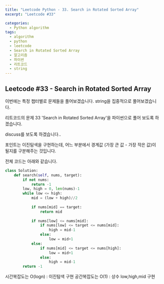 ```yaml
---
title: "Leetcode Python - 33. Search in Rotated Sorted Array"
excerpt: "Leetcode #33"

categories:
  - Python algorithm
tags:
  - algorithm
  - python
  - leetcode
  - Search in Rotated Sorted Array
  - 알고리즘
  - 파이썬
  - 리트코드
  - string
---
```


## Leetcode #33 - Search in Rotated Sorted Array

이번에는 특정 챕터별로 문제들을 풀어보겠습니다.
string을 집중적으로 풀어보겠습니다.

리트코드의 문제 33 'Search in Rotated Sorted Array'을 파이썬으로 풀어 보도록 하겠습니다. 

discuss를 보도록 하겠습니다..

포인트는 이진탐색을 구현하는데, 어느 부분에서 경계값 (가장 큰 값 - 가장 작은 값)이 될지를 구분해주는 것입니다.


전체 코드는 아래와 같습니다.
```python
class Solution:
    def search(self, nums, target):
        if not nums:
            return -1
        low, high = 0, len(nums)-1
        while low <= high:
            mid = (low + high)//2
            
            if nums[mid] == target:
                return mid
            
            if nums[low] <= nums[mid]:
                if nums[low] <= target <= nums[mid]:
                    high = mid-1
                else:
                    low = mid+1
            else:
                if nums[mid] <= target <= nums[high]:
                    low = mid+1
                else:
                    high = mid-1
        return -1
```

시간복잡도는 O(logn) : 이진탐색 구현
공간복잡도는 O(1) : 상수 low,high,mid 구현
